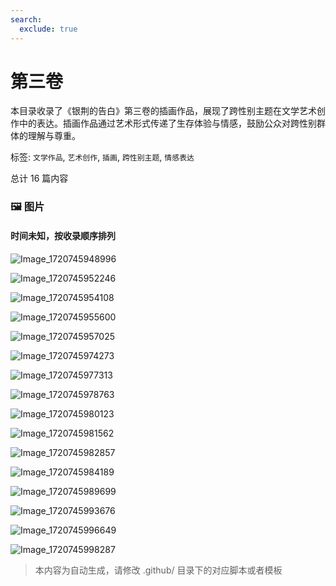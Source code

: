 ```yaml
---
search:
  exclude: true
---
```



# 第三卷

本目录收录了《银荆的告白》第三卷的插画作品，展现了跨性别主题在文学艺术创作中的表达。插画作品通过艺术形式传递了生存体验与情感，鼓励公众对跨性别群体的理解与尊重。


标签: `文学作品`, `艺术创作`, `插画`, `跨性别主题`, `情感表达`


总计 16 篇内容



### 🖼️ 图片


#### 时间未知，按收录顺序排列


![Image_1720745948996](Image_1720745948996.jpg)


![Image_1720745952246](Image_1720745952246.jpg)


![Image_1720745954108](Image_1720745954108.jpg)


![Image_1720745955600](Image_1720745955600.jpg)


![Image_1720745957025](Image_1720745957025.jpg)


![Image_1720745974273](Image_1720745974273.jpg)


![Image_1720745977313](Image_1720745977313.jpg)


![Image_1720745978763](Image_1720745978763.jpg)


![Image_1720745980123](Image_1720745980123.jpg)


![Image_1720745981562](Image_1720745981562.jpg)


![Image_1720745982857](Image_1720745982857.jpg)


![Image_1720745984189](Image_1720745984189.jpg)


![Image_1720745989699](Image_1720745989699.jpg)


![Image_1720745993676](Image_1720745993676.jpg)


![Image_1720745996649](Image_1720745996649.jpg)


![Image_1720745998287](Image_1720745998287.jpg)


> 本内容为自动生成，请修改 .github/ 目录下的对应脚本或者模板
